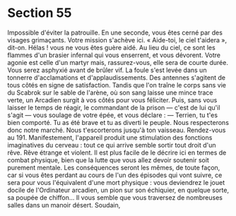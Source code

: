 # Section 55

Impossible d'éviter la patrouille. En une seconde, vous êtes cerné
par des visages grimaçants. Votre mission s'achève ici.
« Aide-toi, le ciel t'aidera », dit-on. Hélas ! vous ne vous êtes
guère aidé. Au lieu du ciel, ce sont les flammes d'un brasier
infernal qui vous enserrent, et vous dévorent. Votre agonie est
celle d'un martyr mais, rassurez-vous, elle sera de courte durée.
Vous serez asphyxié avant de brûler vif.
La foule s'est levée dans un tonnerre d'acclamations et
d'applaudissements. Des antennes s'agitent de tous côtés en
signe de satisfaction. Tandis que l'on traîne le corps sans vie du
Scabrok sur le sable de l'arène, où son sang laisse une mince
trace verte, un Arcadien surgit à vos côtés pour vous féliciter.
Puis, sans vous laisser le temps de réagir, le commandant de la
prison — c'est de lui qu'il s'agit — vous soulage de votre épée, et
vous déclare : — Terrien, tu t'es bien comporté. Tu as été brave et
tu as diverti le peuple. Nous respecterons donc notre marché.
Nous t'escorterons jusqu'à ton vaisseau. Rendez-vous au 191.
Manifestement, l'appareil produit une stimulation des fonctions
imaginatives du cerveau : tout ce qui arrive semble sortir tout
droit d'un rêve. Rêve étrange et violent. Il est plus facile de le
décrire ici en termes de combat physique, bien que la lutte que
vous allez devoir soutenir soit purement mentale. Les
conséquences seront les mêmes, de toute façon, car si vous êtes
perdant au cours de l'un des épisodes qui vont suivre, ce sera
pour vous l'équivalent d'une mort physique : vous deviendrez le
jouet docile de l'Ordinateur arcadien, un pion sur son échiquier,
en quelque sorte, sa poupée de chiffon... Il vous semble que vous
traversez de nombreuses salles dans un manoir désert. Soudain,